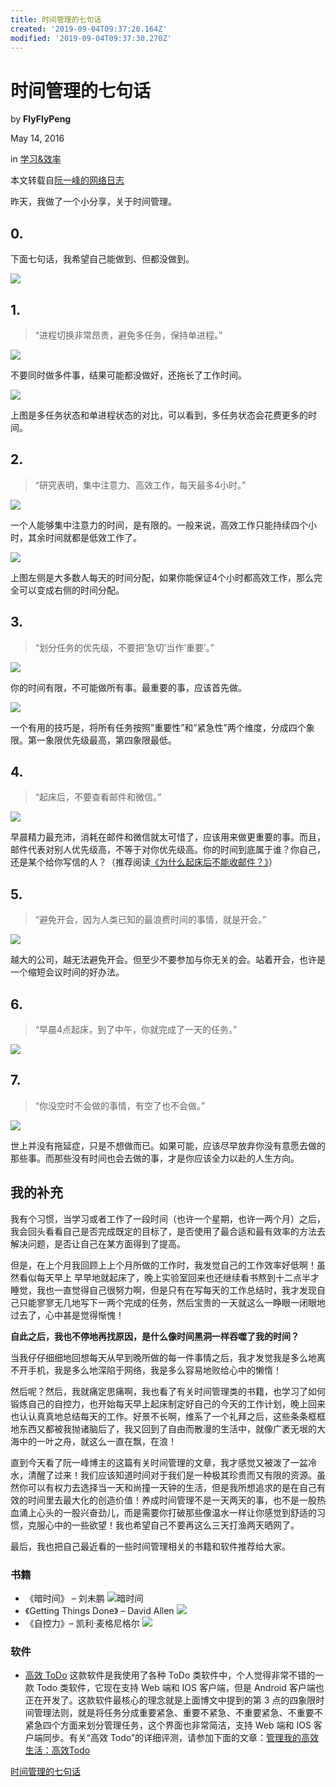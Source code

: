 ```yaml
---
title: 时间管理的七句话
created: '2019-09-04T09:37:20.164Z'
modified: '2019-09-04T09:37:30.270Z'
---
```


# 时间管理的七句话

by **FlyFlyPeng**

May 14, 2016

in [学习&效率](https://woshijpf.github.io/category/%E5%AD%A6%E4%B9%A0&%E6%95%88%E7%8E%87)

本文转载自[阮一峰的网络日志](http://www.ruanyifeng.com/blog/2016/05/time-management.html)

昨天，我做了一个小分享，关于时间管理。

## 0.

下面七句话，我希望自己能做到、但都没做到。

![](http://7xj51c.com1.z0.glb.clouddn.com/time_manage_0.png)

## 1.

> “进程切换非常昂贵，避免多任务，保持单进程。”

![](http://7xj51c.com1.z0.glb.clouddn.com/time_manage_1.png)

不要同时做多件事，结果可能都没做好，还拖长了工作时间。

![](http://7xj51c.com1.z0.glb.clouddn.com/time_manage_1_1.png)

上图是多任务状态和单进程状态的对比，可以看到，多任务状态会花费更多的时间。

## 2.

> “研究表明，集中注意力、高效工作，每天最多4小时。”

![](http://7xj51c.com1.z0.glb.clouddn.com/time_manage_2.png)

一个人能够集中注意力的时间，是有限的。一般来说，高效工作只能持续四个小时，其余时间就都是低效工作了。

![](http://7xj51c.com1.z0.glb.clouddn.com/time_manage_2_2.png)

上图左侧是大多数人每天的时间分配，如果你能保证4个小时都高效工作，那么完全可以变成右侧的时间分配。

## 3.

> “划分任务的优先级，不要把’急切’当作’重要’。”

![](http://7xj51c.com1.z0.glb.clouddn.com/time_manage_3.png)

你的时间有限，不可能做所有事。最重要的事，应该首先做。

![](http://7xj51c.com1.z0.glb.clouddn.com/time_manage_3_3.png)

一个有用的技巧是，将所有任务按照”重要性”和”紧急性”两个维度，分成四个象限。第一象限优先级最高，第四象限最低。

## 4.

> “起床后，不要查看邮件和微信。”

![](http://7xj51c.com1.z0.glb.clouddn.com/time_manage_4.png)

早晨精力最充沛，消耗在邮件和微信就太可惜了，应该用来做更重要的事。而且，邮件代表对别人优先级高，不等于对你优先级高。你的时间到底属于谁？你自己，还是某个给你写信的人？（推荐阅读[《为什么起床后不能收邮件？》](http://www.ruanyifeng.com/blog/2011/01/never_check_email_first_thing_in_the_morning.html)）

## 5.

> “避免开会，因为人类已知的最浪费时间的事情，就是开会。”

![](http://7xj51c.com1.z0.glb.clouddn.com/time_manage_5.png)

越大的公司，越无法避免开会。但至少不要参加与你无关的会。站着开会，也许是一个缩短会议时间的好办法。

## 6.

> “早晨4点起床，到了中午，你就完成了一天的任务。”

![](http://7xj51c.com1.z0.glb.clouddn.com/time_manage_6.png)

## 7.

> “你没空时不会做的事情，有空了也不会做。”

![](http://7xj51c.com1.z0.glb.clouddn.com/time_manage_7.png)

世上并没有拖延症，只是不想做而已。如果可能，应该尽早放弃你没有意愿去做的那些事。而那些没有时间也会去做的事，才是你应该全力以赴的人生方向。

## 我的补充

我有个习惯，当学习或者工作了一段时间（也许一个星期，也许一两个月）之后，我会回头看看自己是否完成既定的目标了，是否使用了最合适和最有效率的方法去解决问题，是否让自己在某方面得到了提高。

但是，在上个月我回顾上上个月所做的工作时，我发觉自己的工作效率好低啊！虽然看似每天早上 早早地就起床了，晚上实验室回来也还继续看书熬到十二点半才睡觉，我也一直觉得自己很努力啊，但是只有在写每天的工作总结时，我才发现自己只能寥寥无几地写下一两个完成的任务，然后宝贵的一天就这么一睁眼一闭眼地过去了，心中甚是觉得惭愧！

**自此之后，我也不停地再找原因，是什么像时间黑洞一样吞噬了我的时间？**

当我仔仔细细地回想每天从早到晚所做的每一件事情之后，我才发觉我是多么地离不开手机，我是多么地深陷于网络，我是多么容易地败给心中的懒惰！

然后呢？然后，我就痛定思痛啊，我也看了有关时间管理类的书籍，也学习了如何锻炼自己的自控力，也开始每天早上起床制定好自己的今天的工作计划，晚上回来也认认真真地总结每天的工作。好景不长啊，维系了一个礼拜之后，这些条条框框地东西又都被我抛诸脑后了，我又回到了自由而散漫的生活中，就像广袤无垠的大海中的一叶之舟，就这么一直在飘，在浪！

直到今天看了阮一峰博主的这篇有关时间管理的文章，我才感觉又被泼了一盆冷水，清醒了过来！我们应该知道时间对于我们是一种极其珍贵而又有限的资源。虽然你可以有权力去选择当一天和尚撞一天钟的生活，但是我所想追求的是在自己有效的时间里去最大化的创造价值！养成时间管理不是一天两天的事，也不是一股热血涌上心头的一股兴奋劲儿，而是需要你打破那些像温水一样让你感觉到舒适的习惯，克服心中的一些欲望！我也希望自己不要再这么三天打渔两天晒网了。

最后，我也把自己最近看的一些时间管理相关的书籍和软件推荐给大家。

### 书籍

*   《暗时间》 – 刘未鹏 ![暗时间](http://7xj51c.com1.z0.glb.clouddn.com/%E6%9A%97%E6%97%B6%E9%97%B4.jpg)
*   《Getting Things Done》 – David Allen ![](http://7xj51c.com1.z0.glb.clouddn.com/Getting_Things_Done.jpg)
*   《自控力》– 凯利·麦格尼格尔 ![](http://7xj51c.com1.z0.glb.clouddn.com/%E8%87%AA%E6%8E%A7%E5%8A%9B.jpg)

### 软件

*   [高效 ToDo](http://www.gxtodo.com/) 这款软件是我使用了各种 ToDo 类软件中，个人觉得非常不错的一款 Todo 类软件，它现在支持 Web 端和 IOS 客户端，但是 Android 客户端也正在开发了。这款软件最核心的理念就是上面博文中提到的第 3 点的四象限时间管理法则，就是将任务分成重要紧急、重要不紧急、不重要紧急、不重要不紧急四个方面来划分管理任务，这个界面也非常简洁，支持 Web 端和 IOS 客户端同步。有关“高效 Todo”的详细评测，请参加下面的文章：[管理我的高效生活：高效Todo](http://sspai.com/24317)

[时间管理的七句话](https://woshijpf.github.io/%E5%AD%A6%E4%B9%A0&%E6%95%88%E7%8E%87/2016/05/14/%E6%97%B6%E9%97%B4%E7%AE%A1%E7%90%86%E7%9A%84%E4%B8%83%E5%8F%A5%E8%AF%9D.html)


